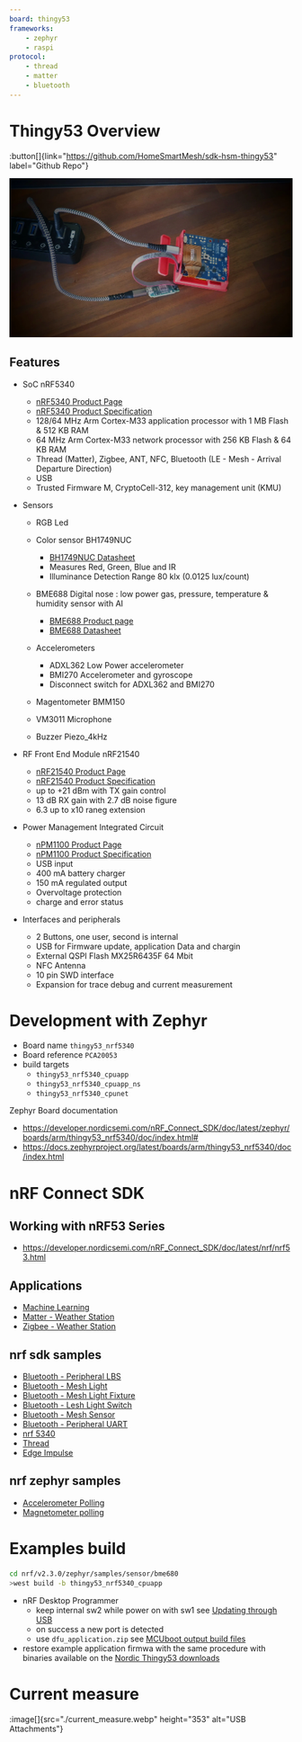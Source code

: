 ```yaml
---
board: thingy53
frameworks:
    - zephyr
    - raspi
protocol:
    - thread
    - matter
    - bluetooth
---
```

# Thingy53 Overview

:button[]{link="https://github.com/HomeSmartMesh/sdk-hsm-thingy53" label="Github Repo"}

![USB Attachments](./thingy53-usb-attachments.webp)

## Features

* SoC nRF5340
    * [nRF5340 Product Page](https://www.nordicsemi.com/Products/nRF5340)
    * [nRF5340 Product Specification](https://infocenter.nordicsemi.com/pdf/nRF5340_PS_v1.3.pdf)
    * 128/64 MHz Arm Cortex-M33 application processor with 1 MB Flash & 512 KB RAM
    * 64 MHz Arm Cortex-M33 network processor with 256 KB Flash & 64 KB RAM
    * Thread (Matter), Zigbee, ANT, NFC, Bluetooth (LE - Mesh - Arrival Departure Direction)
    * USB
    * Trusted Firmware M, CryptoCell-312, key management unit (KMU)

* Sensors
    * RGB Led
    * Color sensor BH1749NUC
        * [BH1749NUC Datasheet](https://fscdn.rohm.com/en/products/databook/datasheet/ic/sensor/light/bh1749nuc-e.pdf)
        * Measures Red, Green, Blue and IR
        * Illuminance Detection Range 80 klx (0.0125 lux/count)
    * BME688 Digital nose : low power gas, pressure, temperature & humidity sensor with AI
        * [BME688 Product page](https://www.bosch-sensortec.com/products/environmental-sensors/gas-sensors/bme688/)
        * [BME688 Datasheet](https://www.bosch-sensortec.com/media/boschsensortec/downloads/datasheets/bst-bme688-ds000.pdf)

    * Accelerometers
        * ADXL362 Low Power accelerometer
        * BMI270 Accelerometer and gyroscope
        * Disconnect switch for ADXL362 and BMI270
    * Magentometer BMM150

    * VM3011 Microphone
    * Buzzer Piezo_4kHz


* RF Front End Module nRF21540
    * [nRF21540 Product Page](https://www.nordicsemi.com/products/nrf21540)
    * [nRF21540 Product Specification](https://infocenter.nordicsemi.com/pdf/nRF21540_PS_v1.2.pdf)
    * up to +21 dBm with TX gain control
    * 13 dB RX gain with 2.7 dB noise figure
    * 6.3 up to x10 raneg extension

* Power Management Integrated Circuit
    * [nPM1100 Product Page](https://www.nordicsemi.com/products/npm1100)
    * [nPM1100 Product Specification](https://infocenter.nordicsemi.com/pdf/nPM1100_PS_v1.3.pdf)
    * USB input
    * 400 mA battery charger
    * 150 mA regulated output
    * Overvoltage protection
    * charge and error status

* Interfaces and peripherals
    * 2 Buttons, one user, second is internal
    * USB for Firmware update, application Data and chargin
    * External QSPI Flash MX25R6435F 64 Mbit
    * NFC Antenna
    * 10 pin SWD interface
    * Expansion for trace debug and current measurement


# Development with Zephyr
* Board name `thingy53_nrf5340`
* Board reference `PCA20053`
* build targets
    * `thingy53_nrf5340_cpuapp`
    * `thingy53_nrf5340_cpuapp_ns`
    * `thingy53_nrf5340_cpunet`

Zephyr Board documentation

* https://developer.nordicsemi.com/nRF_Connect_SDK/doc/latest/zephyr/boards/arm/thingy53_nrf5340/doc/index.html#
* https://docs.zephyrproject.org/latest/boards/arm/thingy53_nrf5340/doc/index.html

# nRF Connect SDK
## Working with nRF53 Series
* https://developer.nordicsemi.com/nRF_Connect_SDK/doc/latest/nrf/nrf53.html

## Applications
* [Machine Learning](https://developer.nordicsemi.com/nRF_Connect_SDK/doc/latest/nrf/applications/machine_learning/README.html)
* [Matter - Weather Station](https://developer.nordicsemi.com/nRF_Connect_SDK/doc/latest/nrf/applications/matter_weather_station/README.html)
* [Zigbee - Weather Station](https://developer.nordicsemi.com/nRF_Connect_SDK/doc/latest/nrf/applications/zigbee_weather_station/README.html)

## nrf sdk samples
* [Bluetooth - Peripheral LBS](https://developer.nordicsemi.com/nRF_Connect_SDK/doc/latest/nrf/samples/bluetooth/peripheral_lbs/README.html)
* [Bluetooth - Mesh Light](https://developer.nordicsemi.com/nRF_Connect_SDK/doc/latest/nrf/samples/bluetooth/mesh/light/README.html)
* [Bluetooth - Mesh Light Fixture](https://developer.nordicsemi.com/nRF_Connect_SDK/doc/latest/nrf/samples/bluetooth/mesh/light_ctrl/README.html)
* [Bluetooth - Lesh Light Switch](https://developer.nordicsemi.com/nRF_Connect_SDK/doc/latest/nrf/samples/bluetooth/mesh/light_switch/README.html)
* [Bluetooth - Mesh Sensor](https://developer.nordicsemi.com/nRF_Connect_SDK/doc/latest/nrf/samples/bluetooth/mesh/sensor_server/README.html)
* [Bluetooth - Peripheral UART](https://developer.nordicsemi.com/nRF_Connect_SDK/doc/latest/nrf/samples/bluetooth/peripheral_uart/README.html)
* [nrf 5340](https://developer.nordicsemi.com/nRF_Connect_SDK/doc/latest/nrf/samples/nrf5340.html)
* [Thread](https://developer.nordicsemi.com/nRF_Connect_SDK/doc/latest/nrf/samples/thread.html)
* [Edge Impulse](https://developer.nordicsemi.com/nRF_Connect_SDK/doc/latest/nrf/samples/edge.html)

## nrf zephyr samples
* [Accelerometer Polling](https://developer.nordicsemi.com/nRF_Connect_SDK/doc/latest/zephyr/samples/sensor/accel_polling/README.html)
* [Magnetometer polling](https://developer.nordicsemi.com/nRF_Connect_SDK/doc/latest/zephyr/samples/sensor/magn_polling/README.html)


# Examples build

```bash
cd nrf/v2.3.0/zephyr/samples/sensor/bme680
>west build -b thingy53_nrf5340_cpuapp

```
* nRF Desktop Programmer
    * keep internal sw2 while power on with sw1 see [Updating through USB](https://developer.nordicsemi.com/nRF_Connect_SDK/doc/latest/nrf/working_with_nrf/nrf53/thingy53_gs.html#updating-through-usb)
    * on success a new port is detected
    * use `dfu_application.zip` see [MCUboot output build files](https://developer.nordicsemi.com/nRF_Connect_SDK/doc/latest/nrf/app_dev/build_and_config_system/index.html#mcuboot-output-build-files)
* restore example application firmwa with the same procedure with binaries available on the [Nordic Thingy53 downloads](https://www.nordicsemi.com/Products/Development-hardware/Nordic-Thingy-53/Downloads#infotabs)

# Current measure
:image[]{src="./current_measure.webp" height="353" alt="USB Attachments"}
